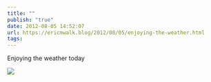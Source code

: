 ```yaml
---
title: ""
publish: "true"
date: 2012-08-05 14:52:07
url: https://ericmwalk.blog/2012/08/05/enjoying-the-weather.html
tags: 
---
```


Enjoying the weather today

![](https://ericmwalk.blog/uploads/2022/f418c89322.jpg)